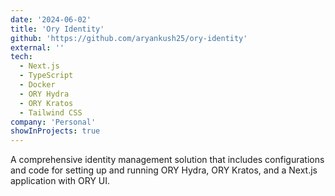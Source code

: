 ```yaml
---
date: '2024-06-02'
title: 'Ory Identity'
github: 'https://github.com/aryankush25/ory-identity'
external: ''
tech:
  - Next.js
  - TypeScript
  - Docker
  - ORY Hydra
  - ORY Kratos
  - Tailwind CSS
company: 'Personal'
showInProjects: true
---
```


A comprehensive identity management solution that includes configurations and code for setting up and running ORY Hydra, ORY Kratos, and a Next.js application with ORY UI.
